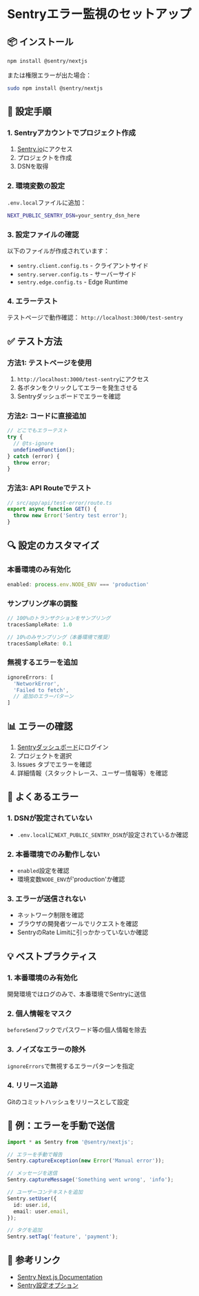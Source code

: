 # Sentryエラー監視のセットアップ

## 📦 インストール

```bash
npm install @sentry/nextjs
```

または権限エラーが出た場合：

```bash
sudo npm install @sentry/nextjs
```

## 🔧 設定手順

### 1. Sentryアカウントでプロジェクト作成

1. [Sentry.io](https://sentry.io)にアクセス
2. プロジェクトを作成
3. DSNを取得

### 2. 環境変数の設定

`.env.local`ファイルに追加：

```bash
NEXT_PUBLIC_SENTRY_DSN=your_sentry_dsn_here
```

### 3. 設定ファイルの確認

以下のファイルが作成されています：
- `sentry.client.config.ts` - クライアントサイド
- `sentry.server.config.ts` - サーバーサイド
- `sentry.edge.config.ts` - Edge Runtime

### 4. エラーテスト

テストページで動作確認：
`http://localhost:3000/test-sentry`

## ✅ テスト方法

### 方法1: テストページを使用
1. `http://localhost:3000/test-sentry`にアクセス
2. 各ボタンをクリックしてエラーを発生させる
3. Sentryダッシュボードでエラーを確認

### 方法2: コードに直接追加

```typescript
// どこでもエラーテスト
try {
  // @ts-ignore
  undefinedFunction();
} catch (error) {
  throw error;
}
```

### 方法3: API Routeでテスト

```typescript
// src/app/api/test-error/route.ts
export async function GET() {
  throw new Error('Sentry test error');
}
```

## 🔍 設定のカスタマイズ

### 本番環境のみ有効化

```typescript
enabled: process.env.NODE_ENV === 'production'
```

### サンプリング率の調整

```typescript
// 100%のトランザクションをサンプリング
tracesSampleRate: 1.0

// 10%のみサンプリング（本番環境で推奨）
tracesSampleRate: 0.1
```

### 無視するエラーを追加

```typescript
ignoreErrors: [
  'NetworkError',
  'Failed to fetch',
  // 追加のエラーパターン
]
```

## 📊 エラーの確認

1. [Sentryダッシュボード](https://sentry.io)にログイン
2. プロジェクトを選択
3. Issues タブでエラーを確認
4. 詳細情報（スタックトレース、ユーザー情報等）を確認

## 🎯 よくあるエラー

### 1. DSNが設定されていない
- `.env.local`に`NEXT_PUBLIC_SENTRY_DSN`が設定されているか確認

### 2. 本番環境でのみ動作しない
- `enabled`設定を確認
- 環境変数`NODE_ENV`が'production'か確認

### 3. エラーが送信されない
- ネットワーク制限を確認
- ブラウザの開発者ツールでリクエストを確認
- SentryのRate Limitに引っかかっていないか確認

## 💡 ベストプラクティス

### 1. 本番環境のみ有効化
開発環境ではログのみで、本番環境でSentryに送信

### 2. 個人情報をマスク
`beforeSend`フックでパスワード等の個人情報を除去

### 3. ノイズなエラーの除外
`ignoreErrors`で無視するエラーパターンを指定

### 4. リリース追跡
Gitのコミットハッシュをリリースとして設定

## 📝 例：エラーを手動で送信

```typescript
import * as Sentry from '@sentry/nextjs';

// エラーを手動で報告
Sentry.captureException(new Error('Manual error'));

// メッセージを送信
Sentry.captureMessage('Something went wrong', 'info');

// ユーザーコンテキストを追加
Sentry.setUser({
  id: user.id,
  email: user.email,
});

// タグを追加
Sentry.setTag('feature', 'payment');
```

## 🔗 参考リンク

- [Sentry Next.js Documentation](https://docs.sentry.io/platforms/javascript/guides/nextjs/)
- [Sentry設定オプション](https://docs.sentry.io/platforms/javascript/configuration/)


